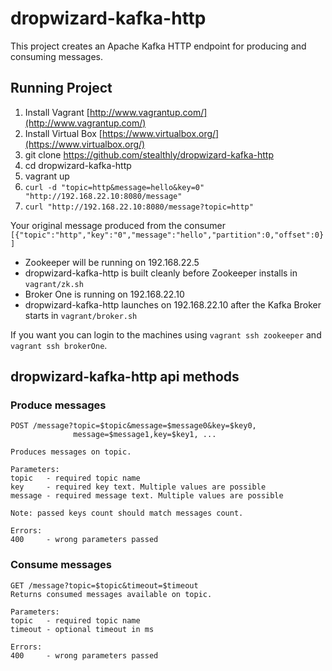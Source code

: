 # dropwizard-kafka-http

This project creates an Apache Kafka HTTP endpoint for producing and consuming messages.

## Running Project

1) Install Vagrant [http://www.vagrantup.com/](http://www.vagrantup.com/)  
2) Install Virtual Box [https://www.virtualbox.org/](https://www.virtualbox.org/)  
3) git clone https://github.com/stealthly/dropwizard-kafka-http
4) cd dropwizard-kafka-http
5) vagrant up  
6) `curl -d "topic=http&message=hello&key=0" "http://192.168.22.10:8080/message"`    
7) `curl "http://192.168.22.10:8080/message?topic=http"`    

Your original message produced from the consumer `[{"topic":"http","key":"0","message":"hello","partition":0,"offset":0}]`

* Zookeeper will be running on 192.168.22.5
* dropwizard-kafka-http is built cleanly before Zookeeper installs in `vagrant/zk.sh`
* Broker One is running on 192.168.22.10
* dropwizard-kafka-http launches on 192.168.22.10 after the Kafka Broker starts in `vagrant/broker.sh`

If you want you can login to the machines using `vagrant ssh zookeeper` and `vagrant ssh brokerOne`.    

## dropwizard-kafka-http api methods

### Produce messages
```
POST /message?topic=$topic&message=$message0&key=$key0,
              message=$message1,key=$key1, ...

Produces messages on topic.

Parameters:
topic   - required topic name
key     - required key text. Multiple values are possible
message - required message text. Multiple values are possible

Note: passed keys count should match messages count.

Errors:
400     - wrong parameters passed
```

### Consume messages
```
GET /message?topic=$topic&timeout=$timeout
Returns consumed messages available on topic.

Parameters:
topic   - required topic name
timeout - optional timeout in ms

Errors:
400     - wrong parameters passed
```

